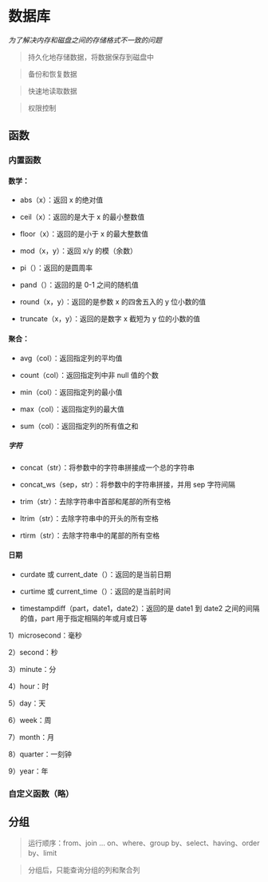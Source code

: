 # 数据库

_为了解决内存和磁盘之间的存储格式不一致的问题_

> 持久化地存储数据，将数据保存到磁盘中

> 备份和恢复数据

> 快速地读取数据

> 权限控制

## 函数

### 内置函数

#### 数学：

- abs（x）：返回 x 的绝对值

- ceil（x）：返回的是大于 x 的最小整数值

- floor（x）：返回的是小于 x 的最大整数值

- mod（x，y）：返回 x/y 的模（余数）

- pi（）：返回的是圆周率

- pand（）：返回的是 0-1 之间的随机值

- round（x，y）：返回的是参数 x 的四舍五入的 y 位小数的值

- truncate（x，y）：返回的是数字 x 截短为 y 位的小数的值

#### 聚合：

- avg（col）：返回指定列的平均值

- count（col）：返回指定列中非 null 值的个数

- min（col）：返回指定列的最小值

- max（col）：返回指定列的最大值

- sum（col）：返回指定列的所有值之和

##### 字符

- concat（str）：将参数中的字符串拼接成一个总的字符串

- concat_ws（sep，str）：将参数中的字符串拼接，并用 sep 字符间隔

- trim（str）：去除字符串中首部和尾部的所有空格

- ltrim（str）：去除字符串中的开头的所有空格

- rtirm（str）：去除字符串中的尾部的所有空格

#### 日期

- curdate 或 current_date（）：返回的是当前日期

- curtime 或 current_time（）：返回的是当前时间

- timestampdiff（part，date1，date2）：返回的是 date1 到 date2 之间的间隔的值，part 用于指定相隔的年或月或日等

1）microsecond：毫秒

2）second：秒

3）minute：分

4）hour：时

5）day：天

6）week：周

7）month：月

8）quarter：一刻钟

9）year：年

### 自定义函数（略）

## 分组

> 运行顺序：from、join ... on、where、group by、select、having、order by、limit

> 分组后，只能查询分组的列和聚合列

